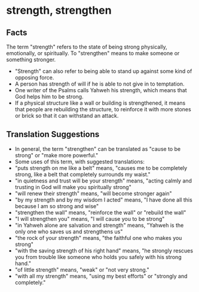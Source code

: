 # strength, strengthen

## Facts

The term "strength" refers to the state of being strong physically, emotionally, or spiritually. To "strengthen" means to make someone or something stronger.

* "Strength" can also refer to being able to stand up against some kind of opposing force.
* A person has strength of will if he is able to not give in to temptation.
* One writer of the Psalms calls Yahweh his strength, which means that God helps him to be strong.
* If a physical structure like a wall or building is strengthened, it means that people are rebuilding the structure, to reinforce it with more stones or brick so that it can withstand an attack.


## Translation Suggestions



* In general, the term "strengthen" can be translated as "cause to be strong" or "make more powerful."
* Some uses of this term, with suggested translations:
* "puts strength on me like a belt" means, "causes me to be completely strong, like a belt that completely surrounds my waist."
* "in quietness and trust will be your strength" means, "acting calmly and trusting in God will make you spiritually strong"
* "will renew their strength" means, "will become stronger again"
* "by my strength and by my wisdom I acted" means, "I have done all this because I am so strong and wise"
* "strengthen the wall" means, "reinforce the wall" or "rebuild the wall"
* "I will strengthen you" means, "I will cause you to be strong"
* "in Yahweh alone are salvation and strength" means, "Yahweh is the only one who saves us and strengthens us"
* "the rock of your strength" means, "the faithful one who makes you strong"
* "with the saving strength of his right hand" means, "he strongly rescues you from trouble like someone who holds you safely with his strong hand."
* "of little strength" means, "weak" or "not very strong."
* "with all my strength" means, "using my best efforts" or "strongly and completely."